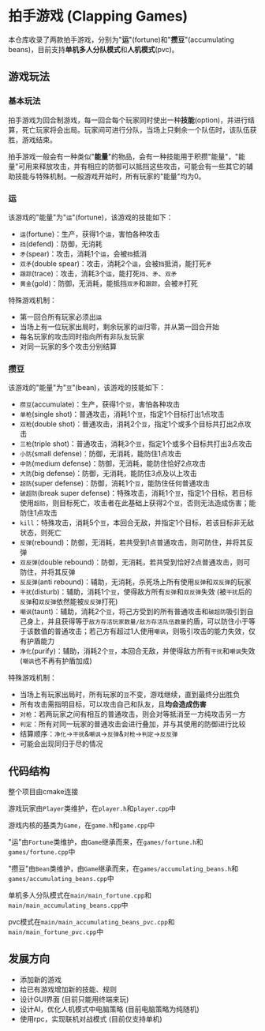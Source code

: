 # 拍手游戏 (Clapping Games)

本仓库收录了两款拍手游戏，分别为"__运__"(fortune)和"__攒豆__"(accumulating beans)，目前支持**单机多人分队模式**和**人机模式**(pvc)。

## 游戏玩法

### 基本玩法

拍手游戏为回合制游戏，每一回合每个玩家同时使出一种**技能**(option)，并进行结算，死亡玩家将会出局。玩家间可进行分队，当场上只剩余一个队伍时，该队伍获胜，游戏结束。

拍手游戏一般会有一种类似"__能量__"的物品，会有一种技能用于积攒"能量"，"能量"可用来释放攻击，并有相应的防御可以抵挡这些攻击，可能会有一些其它的辅助技能与特殊机制。一般游戏开始时，所有玩家的"能量"均为0。

### 运

该游戏的"能量"为"`运`"(fortune)，该游戏的技能如下：
- `运`(fortune)：生产，获得1个`运`，害怕各种攻击
- `挡`(defend)：防御，无消耗
- `矛`(spear)：攻击，消耗1个`运`，会被`挡`抵消
- `双矛`(double spear)：攻击，消耗2个`运`，会被`挡`抵消，能打死`矛`
- `跟踪`(trace)：攻击，消耗3个`运`，能打死`挡`、`矛`、`双矛`
- `黄金`(gold)：防御，无消耗，能抵挡`双矛`和`跟踪`，会被`矛`打死

特殊游戏机制：
- 第一回合所有玩家必须出`运`
- 当场上有一位玩家出局时，剩余玩家的`运`归零，并从第一回合开始
- 每名玩家的攻击同时指向所有非队友玩家
- 对同一玩家的多个攻击分别结算

### 攒豆

该游戏的"能量"为"`豆`"(bean)，该游戏的技能如下：
- `攒豆`(accumulate)：生产，获得1个`豆`，害怕各种攻击
- `单枪`(single shot)：普通攻击，消耗1个`豆`，指定1个目标打出1点攻击
- `双枪`(double shot)：普通攻击，消耗2个`豆`，指定1个或多个目标共打出2点攻击
- `三枪`(triple shot)：普通攻击，消耗3个`豆`，指定1个或多个目标共打出3点攻击
- `小防`(small defense)：防御，无消耗，能防住1点攻击
- `中防`(medium defense)：防御，无消耗，能防住恰好2点攻击
- `大防`(big defense)：防御，无消耗，能防住3点及以上攻击
- `超防`(super defense)：防御，消耗1个`豆`，能防住任何普通攻击
- `破超防`(break super defense)：特殊攻击，消耗1个`豆`，指定1个目标，若目标使用`超防`，则目标死亡，攻击者在此基础上获得2个`豆`，否则无法造成伤害；能防住1点攻击
- `kill`：特殊攻击，消耗5个`豆`，本回合无敌，并指定1个目标，若该目标非无敌状态，则死亡
- `反弹`(rebound)：防御，无消耗，若共受到1点普通攻击，则可防住，并将其反弹
- `双反弹`(double rebound)：防御，无消耗，若共受到恰好2点普通攻击，则可防住，并将其反弹
- `反反弹`(anti rebound)：辅助，无消耗，杀死场上所有使用`反弹`和`双反弹`的玩家
- `干扰`(disturb)：辅助，消耗1个`豆`，使得敌方所有`反弹`和`双反弹`失效 (被`干扰`后的`反弹`和`双反弹`依然能被`反反弹`打死)
- `嘲讽`(taunt)：辅助，消耗2个`豆`，将己方受到的所有普通攻击和`破超防`吸引到自己身上，并且获得等于`敌方存活玩家数量/敌方存活队伍数量`的盾，可以防住小于等于该数值的普通攻击；若己方有超过1人使用`嘲讽`，则吸引攻击的能力失效，仅有护盾能力
- `净化`(purify)：辅助，消耗2个`豆`，本回合无敌，并使得敌方所有`干扰`和`嘲讽`失效 (`嘲讽`也不再有护盾加成)

特殊游戏机制：
- 当场上有玩家出局时，所有玩家的`豆`不变，游戏继续，直到最终分出胜负
- 所有攻击需指明目标，可以攻击自己和队友，且**均会造成伤害**
- `对枪`：若两玩家之间有相互的普通攻击，则会对等抵消至一方纯攻击另一方
- `判定`：所有对同一玩家的普通攻击会进行叠加，并与其使用的防御进行比较
- 结算顺序：`净化`->`干扰`&`嘲讽`->`反弹`&`对枪`->`判定`->`反反弹`
- 可能会出现同归于尽的情况

## 代码结构

整个项目由cmake连接

游戏玩家由`Player`类维护，在`player.h`和`player.cpp`中

游戏内核的基类为`Game`，在`game.h`和`game.cpp`中

"运"由`Fortune`类维护，由`Game`继承而来，在`games/fortune.h`和`games/fortune.cpp`中

"攒豆"由`Bean`类维护，由`Game`继承而来，在`games/accumulating_beans.h`和`games/accumulating_beans.cpp`中

单机多人分队模式在`main/main_fortune.cpp`和`main/main_accumulating_beans.cpp`中

pvc模式在`main/main_accumulating_beans_pvc.cpp`和 `main/main_fortune_pvc.cpp`中

## 发展方向

- 添加新的游戏
- 给已有游戏增加新的技能、规则
- 设计GUI界面 (目前只能用终端来玩)
- 设计AI，优化人机模式中电脑策略 (目前电脑策略为纯随机)
- 使用rpc，实现联机对战模式 (目前仅支持单机)